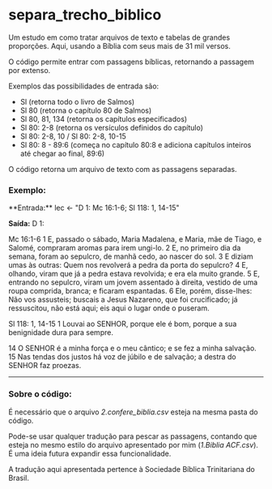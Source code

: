 # separa_trecho_biblico

Um estudo em como tratar arquivos de texto e tabelas de grandes proporções. Aqui, usando a Bíblia com seus mais de 31 mil versos.

O código permite entrar com passagens bíblicas, retornando a passagem por extenso.

Exemplos das possibilidades de entrada são:

<ul>
  <li>Sl (retorna todo o livro de Salmos)</li>
  <li>Sl 80 (retorna o capítulo 80 de Salmos)</li>
  <li>Sl 80, 81, 134 (retorna os capítulos especificados)</li>
  <li>Sl 80: 2-8 (retorna os versículos definidos do capítulo)</li>
  <li>Sl 80: 2-8, 10 / Sl 80: 2-8, 10-15</li>
  <li>Sl 80: 8 - 89:6 (começa no capítulo 80:8 e adiciona capítulos inteiros até chegar ao final, 89:6)</li>
</ul>

O código retorna um arquivo de texto com as passagens separadas.

<h3>Exemplo:</h3>
**Entrada:**
lec <- "D 1: Mc 16:1-6; Sl 118: 1, 14-15"

**Saída:**
D 1:


 Mc 16:1-6
1 E, passado o sábado, Maria Madalena, e Maria, mãe de Tiago, e Salomé, compraram aromas para irem ungi-lo. 
2 E, no primeiro dia da semana, foram ao sepulcro, de manhã cedo, ao nascer do sol. 
3 E diziam umas às outras: Quem nos revolverá a pedra da porta do sepulcro? 
4 E, olhando, viram que já a pedra estava revolvida; e era ela muito grande. 
5 E, entrando no sepulcro, viram um jovem assentado à direita, vestido de uma roupa comprida, branca; e ficaram espantadas. 
6 Ele, porém, disse-lhes: Não vos assusteis; buscais a Jesus Nazareno, que foi crucificado; já ressuscitou, não está aqui; eis aqui o lugar onde o puseram. 


 Sl 118: 1, 14-15
1 Louvai ao SENHOR, porque ele é bom, porque a sua benignidade dura para sempre. 

14 O SENHOR é a minha força e o meu cântico; e se fez a minha salvação. 
15 Nas tendas dos justos há voz de júbilo e de salvação; a destra do SENHOR faz proezas. 


-----

<h3>Sobre o código:</h3>

É necessário que o arquivo *2.confere_biblia.csv* esteja na mesma pasta do código.

Pode-se usar qualquer tradução para pescar as passagens, contando que esteja no mesmo estilo do arquivo apresentado por mim (*1.Biblia ACF.csv*). É uma ideia futura expandir essa funcionalidade.

A tradução aqui apresentada pertence à Sociedade Bíblica Trinitariana do Brasil.
